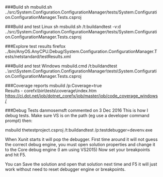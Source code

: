 ###Build
sh msbuild.sh ../src/System.Configuration.ConfigurationManager/tests/System.Configuration.ConfigurationManager.Tests.csproj

###Build and test Linux
sh msbuild.sh /t:buildandtest -v:d ../src/System.Configuration.ConfigurationManager/tests/System.Configuration.ConfigurationManager.Tests.csproj

###Explore test results
firefox ../bin/AnyOS.AnyCPU.Debug/System.Configuration.ConfigurationManager.Tests/netstandard/testResults.xml

###Build and test Windows
msbuild.cmd /t:buildandtest ..\src\System.Configuration.ConfigurationManager\tests\System.Configuration.ConfigurationManager.Tests.csproj

###Coverage reports
msbuild /p:Coverage=true  
Results - corefx\bin\tests\coverage\index.htm
https://ci.dot.net/job/dotnet_corefx/job/master/job/code_coverage_windows/

###Debug Tests
danmosemsft commented on 3 Dec 2016
This is how I debug tests. Make sure VS is on the path (eg use a developer command prompt) then:

msbuild thetestproject.csproj /t:buildandtest /p:testdebugger=devenv.exe

When Xunit starts it will pop the debugger. First time around it will not guess the correct debug engine, you must open solution properties and change it to the Core debug engine (I am using VS2015) Now set your breakpoints and hit F5.

You can Save the solution and open that solution next time and F5 it will just work without need to reset debugger engine or breakpoints.
